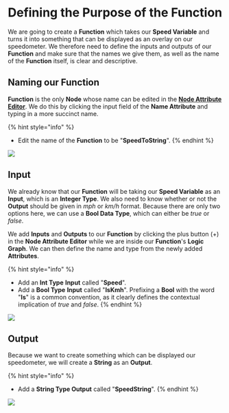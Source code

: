 # Defining the Purpose of the Function

We are going to create a **Function** which takes our **Speed Variable** and turns it into something that can be displayed as an overlay on our speedometer. We therefore need to define the inputs and outputs of our **Function** and make sure that the names we give them, as well as the name of the **Function** itself, is clear and descriptive.

## Naming our Function

**Function** is the only **Node** whose name can be edited in the [**Node Attribute Editor**](../../getting-started/interface/managers-editors-and-outliners/logic-editor/README.md#6-node-attribute-editor). We do this by clicking the input field of the **Name Attribute** and typing in a more succinct name.

{% hint style="info" %}
* Edit the name of the **Function** to be "**SpeedToString**".
{% endhint %}

![](../../.gitbook/assets/namingfunction.gif)

## Input

We already know that our **Function** will be taking our **Speed Variable** as an **Input**, which is an **Integer Type**. We also need to know whether or not the **Output** should be given in _mph_ or _km/h_ format. Because there are only two options here, we can use a **Bool Data Type**, which can either be _true_ or _false_.

We add **Inputs** and **Outputs** to our **Function** by clicking the plus button \(+\) in the **Node Attribute Editor** while we are inside our **Function**'s **Logic Graph**. We can then define the name and type from the newly added **Attributes**.

{% hint style="info" %}
* Add an **Int Type** **Input** called "**Speed**".
* Add a **Bool Type** **Input** called "**IsKmh**". Prefixing a **Bool** with the word "**Is**" is a common convention, as it clearly defines the contextual implication of _true_ and _false_.
{% endhint %}

![](../../.gitbook/assets/createinputs.gif)

## Output

Because we want to create something which can be displayed our speedometer, we will create a **String** as an **Output**.

{% hint style="info" %}
* Add a **String Type Output** called "**SpeedString**".
{% endhint %}

![](../../.gitbook/assets/createoutputs.gif)

